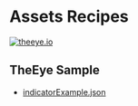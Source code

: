 # Assets Recipes

[![theeye.io](/images/logo-theeye-theOeye-logo2.png)](https://theeye.io/en/index.html)

## TheEye Sample

* [indicatorExample.json](./indicatorExample.json)

